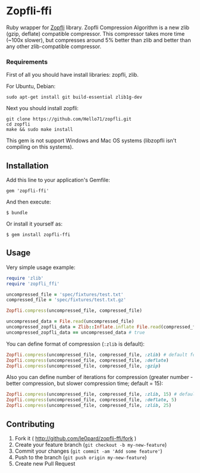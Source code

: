 # Zopfli-ffi

Ruby wrapper for [Zopfli](https://code.google.com/p/zopfli/) library. Zopfli Compression Algorithm is a new zlib (gzip, deflate) compatible compressor. This compressor takes more time (~100x slower), but compresses around 5% better than zlib and better than any other zlib-compatible compressor.

### Requirements

First of all you should have install libraries: zopfli, zlib.

For Ubuntu, Debian:

    sudo apt-get install git build-essential zlib1g-dev

Next you should install zopfli:

    git clone https://github.com/Hello71/zopfli.git
    cd zopfli
    make && sudo make install


This gem is not support Windows and Mac OS systems (libzopfli isn't compiling on this systems).

## Installation

Add this line to your application's Gemfile:

    gem 'zopfli-ffi'

And then execute:

    $ bundle

Or install it yourself as:

    $ gem install zopfli-ffi

## Usage

Very simple usage example:

```ruby
require 'zlib'
require 'zopfli_ffi'

uncompressed_file = 'spec/fixtures/test.txt'
compressed_file = 'spec/fixtures/test.txt.gz'

Zopfli.compress(uncompressed_file, compressed_file)

uncompressed_data = File.read(uncompressed_file)
uncompressed_zopfli_data = Zlib::Inflate.inflate File.read(compressed_file)
uncompressed_zopfli_data == uncompressed_data # true
```

You can define format of compression (`:zlib` is default):

```ruby
Zopfli.compress(uncompressed_file, compressed_file, :zlib) # default format
Zopfli.compress(uncompressed_file, compressed_file, :deflate)
Zopfli.compress(uncompressed_file, compressed_file, :gzip)
```

Also you can define number of iterations for compression (greater number - better compression, but slower compression time; default = 15):

```ruby
Zopfli.compress(uncompressed_file, compressed_file, :zlib, 15) # default format
Zopfli.compress(uncompressed_file, compressed_file, :deflate, 5)
Zopfli.compress(uncompressed_file, compressed_file, :zlib, 25)
```

## Contributing

1. Fork it ( http://github.com/le0pard/zopfli-ffi/fork )
2. Create your feature branch (`git checkout -b my-new-feature`)
3. Commit your changes (`git commit -am 'Add some feature'`)
4. Push to the branch (`git push origin my-new-feature`)
5. Create new Pull Request
